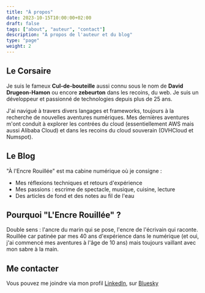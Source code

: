 ```yaml
---
title: "À propos"
date: 2023-10-15T10:00:00+02:00
draft: false
tags: ["about", "auteur", "contact"]
description: "À propos de l'auteur et du blog"
type: "page"
weight: 2
---
```


## Le Corsaire

Je suis le fameux **Cul-de-bouteille** aussi connu sous le nom de **David Drugeon-Hamon** ou encore **zebeurton** dans les recoins, du web.
Je suis un développeur et passionné de technologies depuis plus de 25 ans. 

J'ai navigué à travers divers langages et frameworks, toujours à la recherche de nouvelles aventures numériques. Mes dernières aventures m'ont conduit
à explorer les contrées du cloud (essentiellement AWS mais aussi Alibaba Cloud) et dans les recoins du cloud souverain (OVHCloud et Numspot).

## Le Blog

"À l'Encre Rouillée" est ma cabine numérique où je consigne :
- Mes réflexions techniques et retours d'expérience
- Mes passions : escrime de spectacle, musique, cuisine, lecture
- Des articles de fond et des notes au fil de l'eau

## Pourquoi "L'Encre Rouillée" ?

Double sens : l'ancre du marin qui se pose, l'encre de l'écrivain qui raconte. 
Rouillée car patinée par mes 40 ans d'expérience dans le numérique (et oui, j'ai commencé mes aventures à l'âge de 10 ans)
mais toujours vaillant avec mon sabre à la main.

## Me contacter

Vous pouvez me joindre via mon profil [LinkedIn](https://linkedin.com/in/ddrugeon), sur [Bluesky](https://bsky.app/profile/zebeurton.bsky.social)